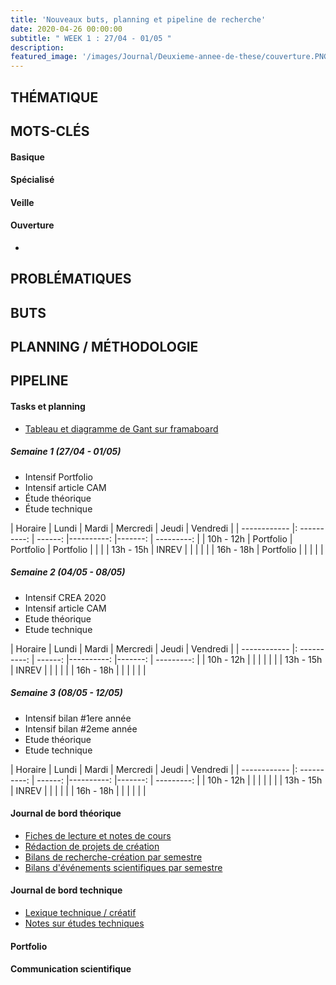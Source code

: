 ```yaml
---
title: 'Nouveaux buts, planning et pipeline de recherche'
date: 2020-04-26 00:00:00
subtitle: " WEEK 1 : 27/04 - 01/05 " 
description: 
featured_image: '/images/Journal/Deuxieme-annee-de-these/couverture.PNG'
---
```


## THÉMATIQUE



## MOTS-CLÉS

#### Basique



#### Spécialisé


#### Veille


#### Ouverture

-  

## PROBLÉMATIQUES



## BUTS



## PLANNING / MÉTHODOLOGIE



## PIPELINE

#### Tasks et planning

- [Tableau et diagramme de Gant sur framaboard](https://phd-isadora.framaboard.org/kanboard/?controller=DashboardController&action=show)

##### Semaine 1 (27/04 - 01/05)

- Intensif Portfolio
- Intensif article CAM
- Étude théorique
- Étude technique

|   Horaire    |     Lundi    |   Mardi |   Mercredi |   Jeudi |   Vendredi |
| ------------ |: ----------: | ------: |----------: |-------: | ---------: |
| 10h - 12h    |  Portfolio   |   Portfolio  |  Portfolio  |         |            |
| 13h - 15h    |    INREV     |         |            |         |            |
| 16h - 18h    |  Portfolio   |         |            |         |            |


##### Semaine 2 (04/05 - 08/05)

- Intensif CREA 2020
- Intensif article CAM
- Etude théorique
- Etude technique

| Horaire      |     Lundi    |   Mardi |   Mercredi |   Jeudi |   Vendredi |
| ------------ |: ----------: | ------: |----------: |-------: | ---------: |
| 10h - 12h    |              |         |            |         |            |
| 13h - 15h    |    INREV     |         |            |         |            |
| 16h - 18h    |              |         |            |         |            |

##### Semaine 3 (08/05 - 12/05)

- Intensif bilan #1ere année
- Intensif bilan #2eme année
- Etude théorique
- Etude technique

| Horaire      |     Lundi    |   Mardi |   Mercredi |   Jeudi |   Vendredi |
| ------------ |: ----------: | ------: |----------: |-------: | ---------: |
| 10h - 12h    |              |         |            |         |            |
| 13h - 15h    |    INREV     |         |            |         |            |
| 16h - 18h    |              |         |            |         |            |

#### Journal de bord théorique

- [Fiches de lecture et notes de cours]()
- [Rédaction de projets de création]()
- [Bilans de recherche-création par semestre]()
- [Bilans d'événements scientifiques par semestre]()


#### Journal de bord technique

- [Lexique technique / créatif]()
- [Notes sur études techniques]()

#### Portfolio



#### Communication scientifique

